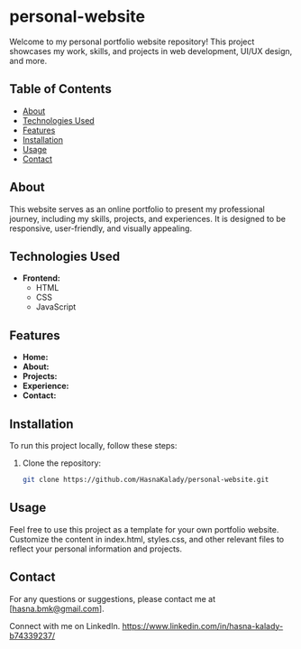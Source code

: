 # personal-website
Welcome to my personal portfolio website repository! This project showcases my work, skills, and projects in web development, UI/UX design, and more. 
## Table of Contents

- [About](#about)
- [Technologies Used](#technologies-used)
- [Features](#features)
- [Installation](#installation)
- [Usage](#usage)
- [Contact](#contact)

## About

This website serves as an online portfolio to present my professional journey, including my skills, projects, and experiences. It is designed to be responsive, user-friendly, and visually appealing.

## Technologies Used

- **Frontend:**
  - HTML
  - CSS
  - JavaScript

## Features

-  **Home:**
- **About:**
- **Projects:**
- **Experience:** 
- **Contact:** 

## Installation

To run this project locally, follow these steps:

1. Clone the repository:

   ```bash
   git clone https://github.com/HasnaKalady/personal-website.git

## Usage
Feel free to use this project as a template for your own portfolio website. Customize the content in index.html, styles.css, and other relevant files to reflect your personal information and projects.

## Contact
For any questions or suggestions, please contact me at [hasna.bmk@gmail.com].

Connect with me on LinkedIn. https://www.linkedin.com/in/hasna-kalady-b74339237/

